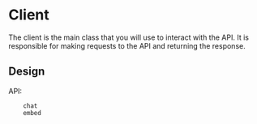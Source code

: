 # Client

The client is the main class that you will use to interact with the API. It is responsible for making requests to the API and returning the response.

## Design

API:
```
    chat
    embed
```